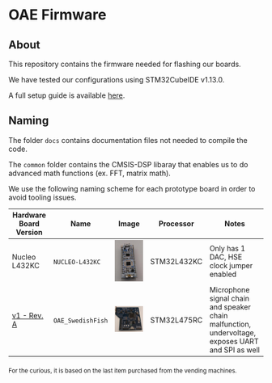 # OAE Firmware

## About
This repository contains the firmware needed for flashing our boards.

We have tested our configurations using STM32CubeIDE v1.13.0.

A full setup guide is available [here](docs/setup.md).

## Naming

The folder `docs` contains documentation files not needed to compile the code.

The `common` folder contains the CMSIS-DSP libaray that enables us to do advanced math functions (ex. FFT, matrix math).

We use the following naming scheme for each prototype board in order to avoid tooling issues.



Hardware Board Version | Name | Image | Processor | Notes
---|---|---|---|---
Nucleo L432KC | `NUCLEO-L432KC` |![](docs/nucleo.jpg)| STM32L432KC | Only has 1 DAC, HSE clock jumper enabled
[v1 - Rev. A](https://github.com/ADE-GlobalHealth/oae_hardware/releases/tag/v1.0.0)| `OAE_SwedishFish` | ![](docs/swedishfish.jpg) |STM32L475RC | Microphone signal chain and speaker chain malfunction, undervoltage, exposes UART and SPI as well



<sub> For the curious, it is based on the last item purchased from the vending machines. </sub>